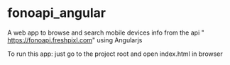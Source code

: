 # fonoapi_angular
A web app to browse and search  mobile devices info from the api " https://fonoapi.freshpixl.com" using Angularjs

To run this app:
just go to the project root and open index.html in browser

